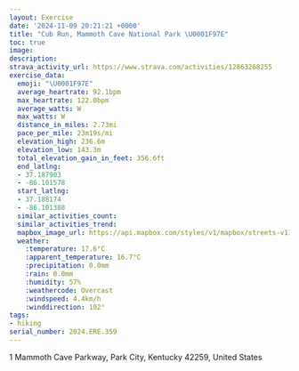 ```yaml
---
layout: Exercise
date: '2024-11-09 20:21:21 +0000'
title: "Cub Run, Mammoth Cave National Park \U0001F97E"
toc: true
image:
description:
strava_activity_url: https://www.strava.com/activities/12863268255
exercise_data:
  emoji: "\U0001F97E"
  average_heartrate: 92.1bpm
  max_heartrate: 122.0bpm
  average_watts: W
  max_watts: W
  distance_in_miles: 2.73mi
  pace_per_mile: 23m19s/mi
  elevation_high: 236.6m
  elevation_low: 143.3m
  total_elevation_gain_in_feet: 356.6ft
  end_latlng:
  - 37.187903
  - -86.101578
  start_latlng:
  - 37.188174
  - -86.101388
  similar_activities_count:
  similar_activities_trend:
  mapbox_image_url: https://api.mapbox.com/styles/v1/mapbox/streets-v11/static/path-5+787af2-1.0(gu~aFrvolOu%40Bk%40HMDCYCq%40Ds%40AgBYeAa%40%7B%40Ok%40MSs%40g%40m%40UWCY%40g%40HYIK%3Fi%40NiANWHeAb%40o%40%5Ea%40%5E%7BBzCo%40lAUp%40Ov%40I%7C%40%40d%40FVNPp%40X%5EJz%40Jp%40DdA%40ND%40XFVEz%40DTb%40Xv%40fARPv%40%5CTNLPH%5ELR%60Az%40RLZ%40%60%40JNHb%40%5ELDTARR%5ERFPADSb%40KFMCGG%7D%40y%40IAIDBARBv%40r%40PHFCX%5BERJd%40Ah%40DBF%3FXKDL%40FCNOX%3FFHBP%3FNEJGANBV%3FJEJOHCHFHL%40FFX~%40XZNHf%40Dj%40%5EPBH%3Fv%40UFEJQ%40%40Rt%40BfAB%5CZtA%3Fr%40FZb%40%7C%40d%40b%40v%40b%40r%40LE%3FBAH%7B%40HSJ%40AWGUKUWIEGF%5BAODUHWFIHGLArA%3FfAJr%40TR%40MC_%40QqAKQEQe%40UK%40CLEjAUXMROIASMOC%7B%40AUGk%40%5DSQSWES%40I%40%40NDd%40PJ%40JAI%3FECQo%40%3FSBAVNTAHO%3FBWIRDFCbAcAN_%40XQd%40SLODO%40k%40F_AAs%40KkAEUMYGEKEBKE_%40Jg%40%3Fa%40CQSg%40Im%40%3FMDS%5Eu%40DM%5E%7DBDu%40Fe%40C%7D%40Fe%40CQCGECe%40A),pin-s-s+e5b22e(-86.1017,37.19012),pin-s-f+89ae00(-86.10119999999989,37.18645000000002)/auto/800x800?access_token=pk.eyJ1Ijoiam9zaGJlY2ttYW4iLCJhIjoiY205eWR2aDd1MWZ6djJrbXc4a3M0bWZleiJ9.XiG9OWkNcZk2QzjJbxLB4A
  weather:
    :temperature: 17.6°C
    :apparent_temperature: 16.7°C
    :precipitation: 0.0mm
    :rain: 0.0mm
    :humidity: 57%
    :weathercode: Overcast
    :windspeed: 4.4km/h
    :winddirection: 102°
tags:
- hiking
serial_number: 2024.ERE.359
---
```

1 Mammoth Cave Parkway, Park City, Kentucky 42259, United States

